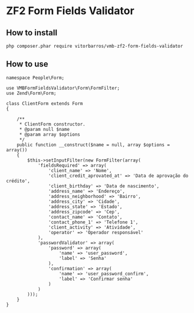 # ZF2 Form Fields Validator

## How to install
`php composer.phar require vitorbarros/vmb-zf2-form-fields-validator`

## How to use

    namespace People\Form;
    
    use VMBFormFieldsValidator\Form\FormFilter;
    use Zend\Form\Form;
    
    class ClientForm extends Form
    {
    
        /**
         * ClientForm constructor.
         * @param null $name
         * @param array $options
         */
        public function __construct($name = null, array $options = array())
        {
            $this->setInputFilter(new FormFilter(array(
                'fieldsRequired' => array(
                    'client_name' => 'Nome',
                    'client_credit_aprovated_at' => 'Data de aprovação do crédito',
                    'client_birthday' => 'Data de nascimento',
                    'address_name' => 'Endereço',
                    'address_neighborhood' => 'Bairro',
                    'address_city' => 'Cidade',
                    'address_state' => 'Estado',
                    'address_zipcode' => 'Cep',
                    'contact_name' => 'Contato',
                    'contact_phone_1' => 'Telefone 1',
                    'client_activity' => 'Atividade',
                    'operator' => 'Operador responsável'
                ),
                'passwordValidator' => array(
                    'password' => array(
                        'name' => 'user_password',
                        'label' => 'Senha'
                    ),
                    'confirmation' => array(
                        'name' => 'user_password_confirm',
                        'label' => 'Confirmar senha'
                    )
                )
            )));
        }
    }
